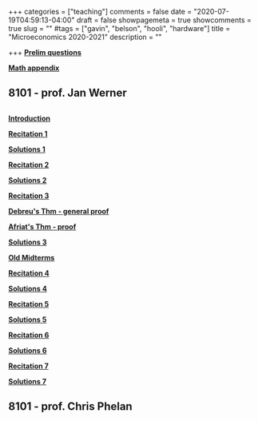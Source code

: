 +++
categories = ["teaching"]
comments = false
date = "2020-07-19T04:59:13-04:00"
draft = false
showpagemeta = true
showcomments = true
slug = ""
#tags = ["gavin", "belson", "hooli", "hardware"]
title = "Microeconomics 2020-2021"
description = ""





+++
**[Prelim questions](/microprelim.pdf)**


**[Math appendix](/mathappendix.pdf)** 

##  8101 - prof. Jan Werner <h2> 

**[Introduction](/intro.pdf)**

**[Recitation 1](/Recitations1_091020.pdf)** 

**[Solutions 1](/Recitations1_c.pdf)**
  
**[Recitation 2](/Recitations2_091720.pdf)** 

**[Solutions 2](/Recitations2_c.pdf)**
  
**[Recitation 3](/Recitations3_092420.pdf)** 

**[Debreu's Thm - general proof](/3Debreu.pdf)** 

**[Afriat's Thm - proof](/3Afriat.pdf)** 

**[Solutions 3](/Recitations3_c.pdf)**
  
**[Old Midterms](/midterm1.pdf)**

**[Recitation 4](/Recitations4_100120.pdf)** 

**[Solutions 4](/Recitations4_c.pdf)**
  
**[Recitation 5](/Recitations5_100820.pdf)** 

**[Solutions 5](/Recitations5_c.pdf)**

**[Recitation 6](/Recitations6_101520.pdf)** 

**[Solutions 6](/Recitations6_c.pdf)**

**[Recitation 7](/Recitations7_102120.pdf)** 

**[Solutions 7](/Recitations7_c.pdf)** 

##  8101 - prof. Chris Phelan <h2> 
